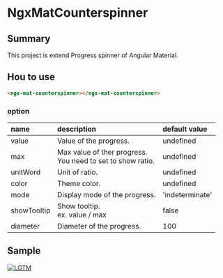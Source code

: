 # NgxMatCounterspinner

## Summary

This project is extend Progress spinner of Angular Material.

## Hou to use

```html
<ngx-mat-counterspinner></ngx-mat-counterspinner>
```

### option

| name        | description                                                   | default value   |
| :---------- | :------------------------------------------------------------ | :-------------- |
| value       | Value of the progress.                                        | undefined       |
| max         | Max value of ther progress.<br>You need to set to show ratio. | undefined       |
| unitWord    | Unit of ratio.                                                | undefined       |
| color       | Theme color.                                                  | undefined       |
| mode        | Display mode of the progress.                                 | 'indeterminate' |
| showTooltip | Show tooltip.<br>ex. value / max                              | false           |
| diameter    | Diameter of the progress.                                     | 100             |

## Sample

[![LGTM](https://media.giphy.com/media/fV5ezKmrRfsuAWUwkK/giphy.gif)](https://media.giphy.com/media/fV5ezKmrRfsuAWUwkK/giphy.gif)
